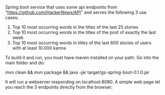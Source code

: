Spring boot service that uses some api endpoints from "https://github.com/HackerNews/API"
and serves the following 3 use cases;
1. Top 10 most occurring words in the titles of the last 25 stories
2. Top 10 most occurring words in the titles of the post of exactly the last week
3. Top 10 most occurring words in titles of the last 600 stories of users with at least 10.000 karma 


To build it and run, you must have maven installed on your path.
Go into the main folder and do:

mvn clean && mvn package && java -jar target/gs-spring-boot-0.1.0.jar

It will run a webserver responding on localhost:8080.
A simple web page let you reach the 3 endpoints directly from the browser;

 
